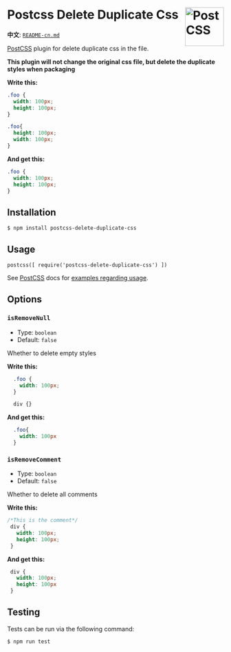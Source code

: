 # Postcss Delete Duplicate Css [<img src="http://postcss.github.io/postcss/logo.svg" alt="PostCSS" width="90" height="90" align="right">][PostCSS] 

<!-- [![NPM Version][npm-img]][npm-url]
[![Build Status][cli-img]][cli-url]
[![Coverage Status][cov-img]][cov-url]
[![Licensing][lic-img]][lic-url]
[![Changelog][log-img]][log-url] -->

**中文**:  [`README-cn.md`](./README-cn.md)

[PostCSS] plugin for delete duplicate css in the file.

**This plugin will not change the original css file, but delete the duplicate styles when packaging**

**Write this:**

```css
.foo {
  width: 100px;
  height: 100px;
}

.foo{
  height: 100px;
  width: 100px;
}
```

**And get this:**

```css
.foo {
  width: 100px;
  height: 100px;
}
```

## Installation

`$ npm install postcss-delete-duplicate-css`

## Usage

```JS
postcss([ require('postcss-delete-duplicate-css') ])
```

See [PostCSS](https://github.com/postcss/postcss) docs for [examples regarding usage](https://github.com/postcss/postcss#usage).

## Options

### `isRemoveNull`

- Type: `boolean`
- Default: `false`
 
Whether to delete empty styles

**Write this:**
``` css 
  .foo {
    width: 100px;
  }

  div {}
```
**And get this:**
```css
  .foo{
    width: 100px
  }
```

### `isRemoveComment`  

- Type: `boolean`
- Default: `false`
 
 Whether to delete all comments

 **Write this:**

```css
/*This is the comment*/
 div {
   width: 100px;
   height: 100px;
 }
```
**And get this:**

```css
 div {
   width: 100px;
   height: 100px
 }
```




## Testing

Tests can be run via the following command:

`$ npm run test`


[npm-url]: https://www.npmjs.com/package/postcss-replace
[npm-img]: https://img.shields.io/npm/v/postcss-replace.svg
[cli-url]: https://travis-ci.org/gridonic/postcss-replace
[cli-img]: https://travis-ci.org/gridonic/postcss-replace.svg
[lic-url]: LICENSE
[lic-img]: https://img.shields.io/npm/l/postcss-replace.svg
[log-url]: CHANGELOG.md
[log-img]: https://img.shields.io/badge/changelog-md-blue.svg
[cov-url]: https://coveralls.io/github/gridonic/postcss-replace?branch=master
[cov-img]: https://coveralls.io/repos/github/gridonic/postcss-replace/badge.svg?branch=master

[PostCSS]: https://github.com/postcss/postcss
